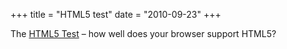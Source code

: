 +++
title = "HTML5 test"
date = "2010-09-23"
+++

The [HTML5 Test](http://www.html5test.com/) – how well does your browser support HTML5?

